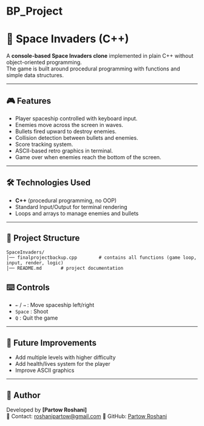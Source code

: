 # BP_Project
# 🚀 Space Invaders (C++)

A **console-based Space Invaders clone** implemented in plain C++ without object-oriented programming.  
The game is built around procedural programming with functions and simple data structures.  

---

## 🎮 Features
- Player spaceship controlled with keyboard input.  
- Enemies move across the screen in waves.  
- Bullets fired upward to destroy enemies.  
- Collision detection between bullets and enemies.  
- Score tracking system.  
- ASCII-based retro graphics in terminal.  
- Game over when enemies reach the bottom of the screen.  

---

## 🛠️ Technologies Used
- **C++** (procedural programming, no OOP)  
- Standard Input/Output for terminal rendering  
- Loops and arrays to manage enemies and bullets  

---

## 📂 Project Structure
```
SpaceInvaders/
│── finalprojectbackup.cpp        # contains all functions (game loop, input, render, logic)
│── README.md       # project documentation
```


## ⌨️ Controls
- `←` / `→` : Move spaceship left/right  
- `Space` : Shoot  
- `Q` : Quit the game  

---

## 📌 Future Improvements
- Add multiple levels with higher difficulty  
- Add health/lives system for the player  
- Improve ASCII graphics  

---

## 👤 Author
Developed by **[Partow Roshani]**  
📧 Contact: roshanipartow@gmail.com
🔗 GitHub: [Partow Roshani](https://github.com/PartowRoshani)  
